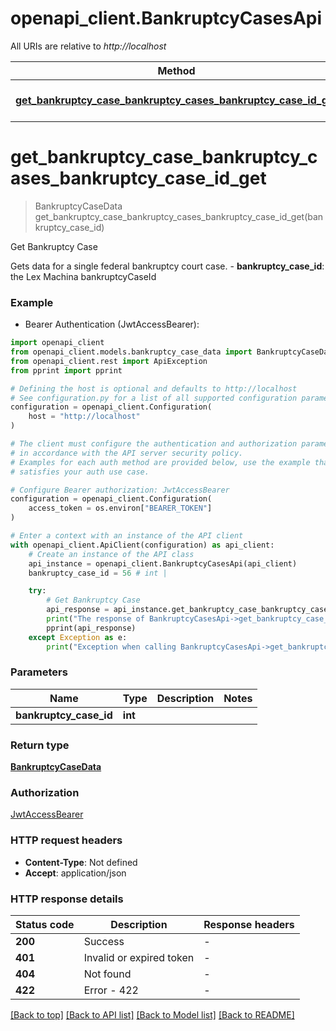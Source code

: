# openapi_client.BankruptcyCasesApi

All URIs are relative to *http://localhost*

Method | HTTP request | Description
------------- | ------------- | -------------
[**get_bankruptcy_case_bankruptcy_cases_bankruptcy_case_id_get**](BankruptcyCasesApi.md#get_bankruptcy_case_bankruptcy_cases_bankruptcy_case_id_get) | **GET** /bankruptcy-cases/{bankruptcy_case_id} | Get Bankruptcy Case


# **get_bankruptcy_case_bankruptcy_cases_bankruptcy_case_id_get**
> BankruptcyCaseData get_bankruptcy_case_bankruptcy_cases_bankruptcy_case_id_get(bankruptcy_case_id)

Get Bankruptcy Case

Gets data for a single federal bankruptcy court case.  - **bankruptcy_case_id**: the Lex Machina bankruptcyCaseId

### Example

* Bearer Authentication (JwtAccessBearer):

```python
import openapi_client
from openapi_client.models.bankruptcy_case_data import BankruptcyCaseData
from openapi_client.rest import ApiException
from pprint import pprint

# Defining the host is optional and defaults to http://localhost
# See configuration.py for a list of all supported configuration parameters.
configuration = openapi_client.Configuration(
    host = "http://localhost"
)

# The client must configure the authentication and authorization parameters
# in accordance with the API server security policy.
# Examples for each auth method are provided below, use the example that
# satisfies your auth use case.

# Configure Bearer authorization: JwtAccessBearer
configuration = openapi_client.Configuration(
    access_token = os.environ["BEARER_TOKEN"]
)

# Enter a context with an instance of the API client
with openapi_client.ApiClient(configuration) as api_client:
    # Create an instance of the API class
    api_instance = openapi_client.BankruptcyCasesApi(api_client)
    bankruptcy_case_id = 56 # int | 

    try:
        # Get Bankruptcy Case
        api_response = api_instance.get_bankruptcy_case_bankruptcy_cases_bankruptcy_case_id_get(bankruptcy_case_id)
        print("The response of BankruptcyCasesApi->get_bankruptcy_case_bankruptcy_cases_bankruptcy_case_id_get:\n")
        pprint(api_response)
    except Exception as e:
        print("Exception when calling BankruptcyCasesApi->get_bankruptcy_case_bankruptcy_cases_bankruptcy_case_id_get: %s\n" % e)
```



### Parameters


Name | Type | Description  | Notes
------------- | ------------- | ------------- | -------------
 **bankruptcy_case_id** | **int**|  | 

### Return type

[**BankruptcyCaseData**](BankruptcyCaseData.md)

### Authorization

[JwtAccessBearer](../README.md#JwtAccessBearer)

### HTTP request headers

 - **Content-Type**: Not defined
 - **Accept**: application/json

### HTTP response details

| Status code | Description | Response headers |
|-------------|-------------|------------------|
**200** | Success |  -  |
**401** | Invalid or expired token |  -  |
**404** | Not found |  -  |
**422** | Error - 422 |  -  |

[[Back to top]](#) [[Back to API list]](../README.md#documentation-for-api-endpoints) [[Back to Model list]](../README.md#documentation-for-models) [[Back to README]](../README.md)

